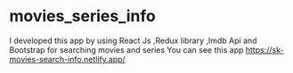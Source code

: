 # movies_series_info
I developed this app by using React Js ,Redux library ,Imdb Api and Bootstrap for searching movies and series You can see this app https://sk-movies-search-info.netlify.app/
